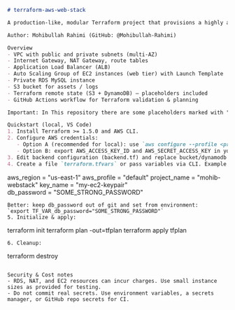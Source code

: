 ```markdown
# terraform-aws-web-stack

A production-like, modular Terraform project that provisions a highly available 3-tier web application stack on AWS.

Author: Mohibullah Rahimi (GitHub: @Mohibullah-Rahimi)

Overview
- VPC with public and private subnets (multi-AZ)
- Internet Gateway, NAT Gateway, route tables
- Application Load Balancer (ALB)
- Auto Scaling Group of EC2 instances (web tier) with Launch Template
- Private RDS MySQL instance
- S3 bucket for assets / logs
- Terraform remote state (S3 + DynamoDB) — placeholders included
- GitHub Actions workflow for Terraform validation & planning

Important: In This repository there are some placeholders marked with "CHANGE_ME". and I did not commit my secrets. You can use environment variables or GitHub Secrets.

Quickstart (local, VS Code)
1. Install Terraform >= 1.5.0 and AWS CLI.
2. Configure AWS credentials:
   - Option A (recommended for local): use `aws configure --profile <profile>` then set `aws_profile` variable or export AWS_PROFILE.
   - Option B: export AWS_ACCESS_KEY_ID and AWS_SECRET_ACCESS_KEY in your shell.
3. Edit backend configuration (backend.tf) and replace bucket/dynamodb table names where marked CHANGE_ME, or create resources ahead of time.
4. Create a file `terraform.tfvars` or pass variables via CLI. Example `terraform.tfvars`:
   ```
   aws_region = "us-east-1"
   aws_profile = "default"
   project_name = "mohib-webstack"
   key_name = "my-ec2-keypair"          
   db_password = "SOME_STRONG_PASSWORD" 
   ```
   Better: keep db_password out of git and set from environment:
   `export TF_VAR_db_password="SOME_STRONG_PASSWORD"`
5. Initialize & apply:
   ```
   terraform init
   terraform plan -out=tfplan
   terraform apply tfplan
   ```
6. Cleanup:
   ```
   terraform destroy
   ```

Security & Cost notes
- RDS, NAT, and EC2 resources can incur charges. Use small instance sizes as provided for testing.
- Do not commit real secrets. Use environment variables, a secrets manager, or GitHub repo secrets for CI.

